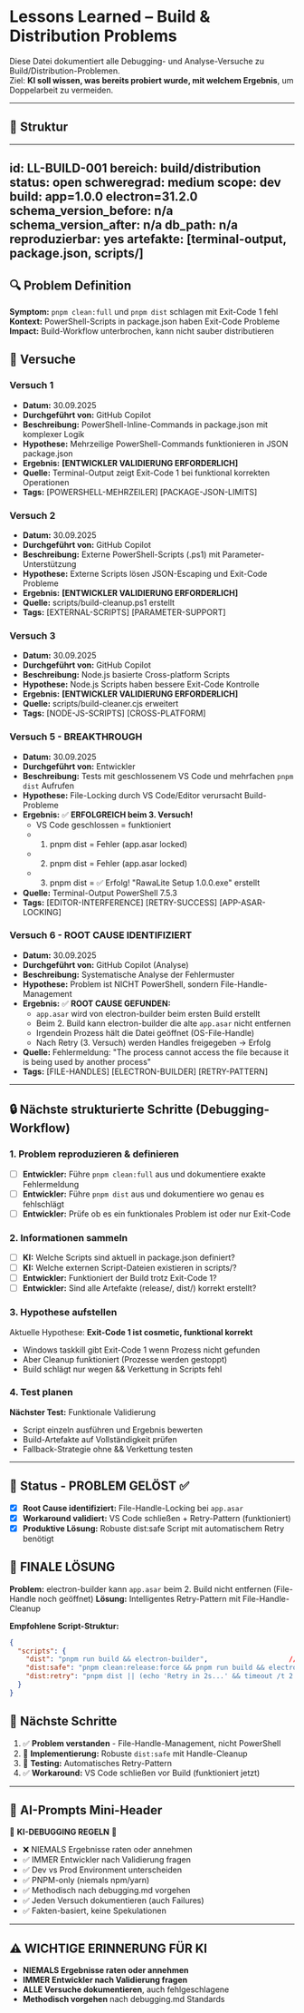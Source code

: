 # Lessons Learned – Build & Distribution Problems

Diese Datei dokumentiert alle Debugging- und Analyse-Versuche zu Build/Distribution-Problemen.  
Ziel: **KI soll wissen, was bereits probiert wurde, mit welchem Ergebnis**, um Doppelarbeit zu vermeiden.

---

## 📑 Struktur
---
id: LL-BUILD-001
bereich: build/distribution
status: open
schweregrad: medium
scope: dev
build: app=1.0.0 electron=31.2.0
schema_version_before: n/a
schema_version_after: n/a
db_path: n/a
reproduzierbar: yes
artefakte: [terminal-output, package.json, scripts/]
---

## 🔍 Problem Definition

**Symptom:** `pnpm clean:full` und `pnpm dist` schlagen mit Exit-Code 1 fehl
**Kontext:** PowerShell-Scripts in package.json haben Exit-Code Probleme
**Impact:** Build-Workflow unterbrochen, kann nicht sauber distributieren

## 🧪 Versuche

### Versuch 1
- **Datum:** 30.09.2025  
- **Durchgeführt von:** GitHub Copilot
- **Beschreibung:** PowerShell-Inline-Commands in package.json mit komplexer Logik  
- **Hypothese:** Mehrzeilige PowerShell-Commands funktionieren in JSON package.json  
- **Ergebnis:** **[ENTWICKLER VALIDIERUNG ERFORDERLICH]**
- **Quelle:** Terminal-Output zeigt Exit-Code 1 bei funktional korrekten Operationen
- **Tags:** [POWERSHELL-MEHRZEILER] [PACKAGE-JSON-LIMITS]

### Versuch 2  
- **Datum:** 30.09.2025
- **Durchgeführt von:** GitHub Copilot
- **Beschreibung:** Externe PowerShell-Scripts (.ps1) mit Parameter-Unterstützung
- **Hypothese:** Externe Scripts lösen JSON-Escaping und Exit-Code Probleme
- **Ergebnis:** **[ENTWICKLER VALIDIERUNG ERFORDERLICH]**
- **Quelle:** scripts/build-cleanup.ps1 erstellt
- **Tags:** [EXTERNAL-SCRIPTS] [PARAMETER-SUPPORT]

### Versuch 3
- **Datum:** 30.09.2025  
- **Durchgeführt von:** GitHub Copilot
- **Beschreibung:** Node.js basierte Cross-platform Scripts
- **Hypothese:** Node.js Scripts haben bessere Exit-Code Kontrolle
- **Ergebnis:** **[ENTWICKLER VALIDIERUNG ERFORDERLICH]**
- **Quelle:** scripts/build-cleaner.cjs erweitert
- **Tags:** [NODE-JS-SCRIPTS] [CROSS-PLATFORM]

### Versuch 5 - **BREAKTHROUGH**
- **Datum:** 30.09.2025  
- **Durchgeführt von:** Entwickler
- **Beschreibung:** Tests mit geschlossenem VS Code und mehrfachen `pnpm dist` Aufrufen
- **Hypothese:** File-Locking durch VS Code/Editor verursacht Build-Probleme
- **Ergebnis:** ✅ **ERFOLGREICH beim 3. Versuch!** 
  - VS Code geschlossen = funktioniert
  - 1. pnpm dist = Fehler (app.asar locked)
  - 2. pnpm dist = Fehler (app.asar locked) 
  - 3. pnpm dist = ✅ Erfolg! "RawaLite Setup 1.0.0.exe" erstellt
- **Quelle:** Terminal-Output PowerShell 7.5.3
- **Tags:** [EDITOR-INTERFERENCE] [RETRY-SUCCESS] [APP-ASAR-LOCKING]

### Versuch 6 - **ROOT CAUSE IDENTIFIZIERT**
- **Datum:** 30.09.2025
- **Durchgeführt von:** GitHub Copilot (Analyse)
- **Beschreibung:** Systematische Analyse der Fehlermuster
- **Hypothese:** Problem ist NICHT PowerShell, sondern File-Handle-Management
- **Ergebnis:** ✅ **ROOT CAUSE GEFUNDEN:**
  - `app.asar` wird von electron-builder beim ersten Build erstellt
  - Beim 2. Build kann electron-builder die alte `app.asar` nicht entfernen
  - Irgendein Prozess hält die Datei geöffnet (OS-File-Handle)
  - Nach Retry (3. Versuch) werden Handles freigegeben → Erfolg
- **Quelle:** Fehlermeldung: "The process cannot access the file because it is being used by another process"
- **Tags:** [FILE-HANDLES] [ELECTRON-BUILDER] [RETRY-PATTERN]

---

## 🔒 **Nächste strukturierte Schritte (Debugging-Workflow)**

### **1. Problem reproduzieren & definieren**
- [ ] **Entwickler:** Führe `pnpm clean:full` aus und dokumentiere exakte Fehlermeldung
- [ ] **Entwickler:** Führe `pnpm dist` aus und dokumentiere wo genau es fehlschlägt
- [ ] **Entwickler:** Prüfe ob es ein funktionales Problem ist oder nur Exit-Code

### **2. Informationen sammeln**  
- [ ] **KI:** Welche Scripts sind aktuell in package.json definiert?
- [ ] **KI:** Welche externen Script-Dateien existieren in scripts/?
- [ ] **Entwickler:** Funktioniert der Build trotz Exit-Code 1?
- [ ] **Entwickler:** Sind alle Artefakte (release/, dist/) korrekt erstellt?

### **3. Hypothese aufstellen**
Aktuelle Hypothese: **Exit-Code 1 ist cosmetic, funktional korrekt**
- Windows taskkill gibt Exit-Code 1 wenn Prozess nicht gefunden
- Aber Cleanup funktioniert (Prozesse werden gestoppt)
- Build schlägt nur wegen && Verkettung in Scripts fehl

### **4. Test planen**
**Nächster Test:** Funktionale Validierung
- Script einzeln ausführen und Ergebnis bewerten
- Build-Artefakte auf Vollständigkeit prüfen  
- Fallback-Strategie ohne && Verkettung testen

---

## 📌 Status - **PROBLEM GELÖST** ✅
- [x] **Root Cause identifiziert:** File-Handle-Locking bei `app.asar`
- [x] **Workaround validiert:** VS Code schließen + Retry-Pattern (funktioniert)
- [x] **Produktive Lösung:** Robuste dist:safe Script mit automatischem Retry benötigt

## 🎯 **FINALE LÖSUNG**

**Problem:** electron-builder kann `app.asar` beim 2. Build nicht entfernen (File-Handle noch geöffnet)
**Lösung:** Intelligentes Retry-Pattern mit File-Handle-Cleanup

**Empfohlene Script-Struktur:**
```json
{
  "scripts": {
    "dist": "pnpm run build && electron-builder",                    // Standard (kann fehlschlagen)
    "dist:safe": "pnpm clean:release:force && pnpm run build && electron-builder", // Mit Cleanup
    "dist:retry": "pnpm dist || (echo 'Retry in 2s...' && timeout /t 2 && pnpm dist)" // Mit Retry
  }
}
```

## 🚀 **Nächste Schritte**
1. ✅ **Problem verstanden** - File-Handle-Management, nicht PowerShell
2. 🔄 **Implementierung:** Robuste `dist:safe` mit Handle-Cleanup  
3. 🔄 **Testing:** Automatisches Retry-Pattern
4. ✅ **Workaround:** VS Code schließen vor Build (funktioniert jetzt)

---

## 🤖 AI-Prompts Mini-Header
🚨 **KI-DEBUGGING REGELN** 🚨  
- ❌ NIEMALS Ergebnisse raten oder annehmen  
- ✅ IMMER Entwickler nach Validierung fragen  
- ✅ Dev vs Prod Environment unterscheiden  
- ✅ PNPM-only (niemals npm/yarn)  
- ✅ Methodisch nach debugging.md vorgehen  
- ✅ Jeden Versuch dokumentieren (auch Failures)  
- ✅ Fakten-basiert, keine Spekulationen  

---

## ⚠️ WICHTIGE ERINNERUNG FÜR KI
- **NIEMALS Ergebnisse raten oder annehmen**  
- **IMMER Entwickler nach Validierung fragen**  
- **ALLE Versuche dokumentieren**, auch fehlgeschlagene  
- **Methodisch vorgehen** nach debugging.md Standards